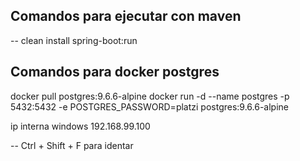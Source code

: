 ## Comandos para ejecutar con maven
-- clean install spring-boot:run

## Comandos para docker postgres

docker pull postgres:9.6.6-alpine
docker run -d --name postgres -p 5432:5432 -e POSTGRES_PASSWORD=platzi postgres:9.6.6-alpine

ip interna windows
192.168.99.100

-- Ctrl + Shift + F para identar